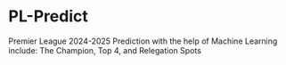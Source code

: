 # PL-Predict
Premier League 2024-2025 Prediction with the help of Machine Learning include: The Champion, Top 4, and Relegation Spots
